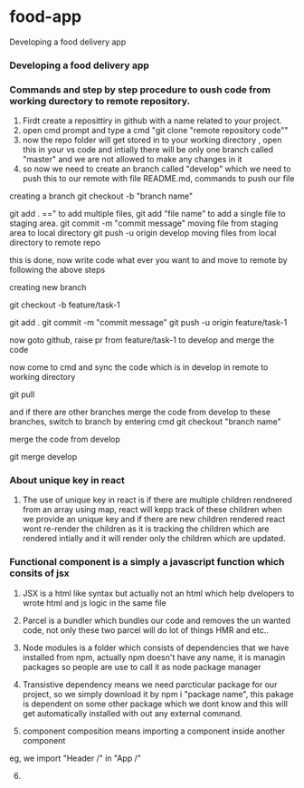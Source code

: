 # food-app
Developing a food delivery app

### Developing a food delivery app ##

### Commands and step by step procedure to oush code from working durectory to remote repository.

1. Firdt create a reposittiry in github with a name related to your project.
2. open cmd prompt and type a cmd "git clone "remote repository code""
3. now the repo folder will get stored in to your working directory , open this in your vs code and intially there will be only one branch called "master" and we are not allowed to make any changes in it
4. so now we need to create an branch called "develop" which we need to push this to our remote with file README.md, commands to push our file

creating a branch git checkout -b "branch name"

git add . ==" to add multiple files, git add "file name" to add a single file to staging area.
git  commit -m "commit message" moving file from staging area to local directory
git push -u origin develop moving files from local directory to remote repo

this is done, now write code what ever you want to and move to remote by following the above steps

creating new branch

git checkout -b feature/task-1

git add .
git commit -m "commit message"
git push -u origin feature/task-1

now goto github, raise pr from feature/task-1 to develop and merge the code

now come to cmd and sync the code which is in develop in remote to working directory

git pull

and if there are other branches merge the code from develop to these branches, switch to branch by entering cmd git checkout "branch name"

merge the code from develop

git merge develop


### About unique key in react ###
1. The use of unique key in react is if there are multiple children rendnered from an array using map, react will kepp track of these children when we provide an unique key and if there are new children rendered react wont re-render the children as it is tracking the children which are rendered intially and it will render only the children which are updated.

### Functional component is a simply a javascript function which consits of jsx 

1. JSX is a html like syntax but actually not an html which help dvelopers to wrote html and js logic in the same file

2. Parcel is a bundler which bundles our code and removes the un wanted code, not only these two parcel will do lot of things HMR and etc..

3. Node modules is a folder which consists of dependencies that we have installed from npm, actually npm doesn't have any name, it is managin packages so people are use to call it as node package manager

4. Transistive dependency means we need parcticular package for our project, so we simply download it by npm i "package name", this pakage is dependent on some other package which we dont know and this will get automatically installed with out any external command.

5. component composition means importing a component inside another component

eg, we import "Header /" in "App /"

6. 